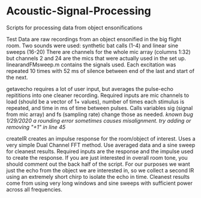 # Acoustic-Signal-Processing
 Scripts for processing data from object ensonifications
 
 Test Data are raw recordings from an object ensonified in the big flight room. 
 Two sounds were used: synthetic bat calls (1-4) and linear sine sweeps (16-20)
 There are channels for the whole mic array (columns 1:32) but channels 2 and 24 are the 
 mics that were actually used in the set up. linearandFMsweep.m contains the signals used.
 Each excitation was repeated 10 times with 52 ms of silence between end of the last and
 start of the next.
 
 getavecho requires a lot of user input, but averages the pulse-echo repititions into one
 cleaner recording. Required inputs are mic channels to load (should be a vector of 1+ values),
 number of times each stimulus is repeated, and time in ms of time between pulses. Calls variables
 sig (signal from mic array) and fs (sampling rate) change those as needed.
 *known bug 1/29/2020 a rounding error sometimes causes misalignment. try adding or removing "+1" 
 in line 45*
 
 createIR creates an impulse response for the room/object of interest. Uses a very simple 
 Dual Channel FFT method. Use averaged data and a sine sweep for cleanest results. 
 Required inputs are the response and the impulse used to create the response. If you are just
 interested in overall room tone, you should comment out the back half of the script. For our
 purposes we want just the echo from the object we are interested in, so we collect a second IR
 using an extremely short chirp to isolate the echo in time. Cleanest results come from using very
 long windows and sine sweeps with sufficient power across all frequencies. 
